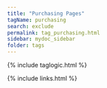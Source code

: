 ```yaml
---
title: "Purchasing Pages"
tagName: purchasing
search: exclude
permalink: tag_purchasing.html
sidebar: mydoc_sidebar
folder: tags
---
```

{% include taglogic.html %}

{% include links.html %}
